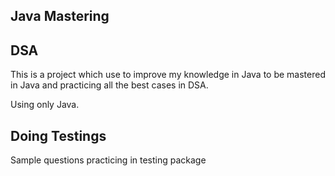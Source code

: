 ## Java Mastering
## DSA

This is a project which use to improve my knowledge in Java to be mastered in Java and practicing all the best cases in DSA.

Using only Java.

## Doing Testings

Sample questions practicing in testing package